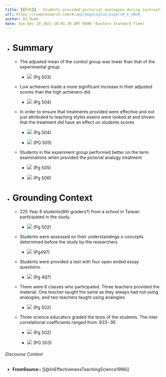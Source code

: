 ```yaml
---
title: [[EVD]] - Students provided pictorial analogies during instruction performed better on examinations than a group of students taught in a traditional manner. There was also a greater difference in performance between lower achieving students and higher achieving students. - [[@linEffectivenessTeachingScience1996]]
url: https://roamresearch.com/#/app/megacoglab/page/vM_k_UNUA
author: AJ Rudd
date: Sun Dec 19 2021 10:01:39 GMT-0500 (Eastern Standard Time)
---
```


- # Summary

    - The adjusted mean of the control group was lower than that of the experimental group

        - ![](https://firebasestorage.googleapis.com/v0/b/firescript-577a2.appspot.com/o/imgs%2Fapp%2Fmegacoglab%2FoR2l4BwLnE.png?alt=media&token=9e57ce4c-0383-42cc-a515-df31f1cb5693) (Pg 503)

    - Low achievers made a more significant increase in their adjusted scores than the high achievers did.

        - ![](https://firebasestorage.googleapis.com/v0/b/firescript-577a2.appspot.com/o/imgs%2Fapp%2Fmegacoglab%2F_SpB237LQl.png?alt=media&token=a6d20c4b-e860-4c6e-a105-a48ffd27c9da) (Pg 504)

    - In order to ensure that treatments provided were effective and not just attributed to teaching styles exams were looked at and shown that the treatment did have an effect on students scores

        - ![](https://firebasestorage.googleapis.com/v0/b/firescript-577a2.appspot.com/o/imgs%2Fapp%2Fmegacoglab%2FxGX9YGAtli.png?alt=media&token=20c82270-6d90-402e-97ec-916690b78617) (Pg 504)

        - ![](https://firebasestorage.googleapis.com/v0/b/firescript-577a2.appspot.com/o/imgs%2Fapp%2Fmegacoglab%2Ftg-eOIEB4w.png?alt=media&token=46661acf-d679-4d13-ba3e-67935a9713a6) (PG 505)

    - Students in the experiment group performed better on the term examinations when provided the pictorial analogy treatment

        - ![](https://firebasestorage.googleapis.com/v0/b/firescript-577a2.appspot.com/o/imgs%2Fapp%2Fmegacoglab%2F4wal3RWIY5.png?alt=media&token=702c6905-fa21-49a0-88a1-05f3fe3f9999) (Pg 505)

        - ![](https://firebasestorage.googleapis.com/v0/b/firescript-577a2.appspot.com/o/imgs%2Fapp%2Fmegacoglab%2F8MLAoXGMyC.png?alt=media&token=03ebc78a-713d-4482-afae-9b9414763b2a) (Pg 506)
- # Grounding Context

    - 225 Year 8 students(8th graders?) from a school in Taiwan participated in the study.

        - ![](https://firebasestorage.googleapis.com/v0/b/firescript-577a2.appspot.com/o/imgs%2Fapp%2Fmegacoglab%2F9V5pDYEwjX.png?alt=media&token=d406edbc-4ef6-41ca-b249-49ddd926efad) (Pg 502)

    - Students were assessed on their understandings o concepts determined before the study by the researchers

        - ![](https://firebasestorage.googleapis.com/v0/b/firescript-577a2.appspot.com/o/imgs%2Fapp%2Fmegacoglab%2FFyy85-nXVL.png?alt=media&token=f6dff380-74ef-440c-8aaf-5697c6424a48) (Pg497)

    - Students were provided a test with four open ended essay questions.

        - ![](https://firebasestorage.googleapis.com/v0/b/firescript-577a2.appspot.com/o/imgs%2Fapp%2Fmegacoglab%2FYytThOvvWX.png?alt=media&token=a21c5c67-becc-4f80-801c-878597641c2a) (Pg 497)

    - There were 6 classes who participated. Three teachers provided the material. One teacher taught the same as they always had not using analogies, and two teachers taught using analogies.

        - ![](https://firebasestorage.googleapis.com/v0/b/firescript-577a2.appspot.com/o/imgs%2Fapp%2Fmegacoglab%2FTDDcanLyGI.png?alt=media&token=2c77798d-112b-4961-9ac0-da41b0e47afe) (Pg 502)

    - Three science educators graded the tests of the students. The inter correlational coefficients ranged from .933-.95

        - ![](https://firebasestorage.googleapis.com/v0/b/firescript-577a2.appspot.com/o/imgs%2Fapp%2Fmegacoglab%2FNkzbgi8hPX.png?alt=media&token=e2ad3e0b-690f-4f3b-8bb6-fbd68eb356ac) (Pg 502)

        - ![](https://firebasestorage.googleapis.com/v0/b/firescript-577a2.appspot.com/o/imgs%2Fapp%2Fmegacoglab%2FFfGMk51OkT.png?alt=media&token=c44a8990-63c8-476f-bfc1-42213132d0c6) (PG 503)

###### Discourse Context

- **FromSource::** [[@linEffectivenessTeachingScience1996]]
